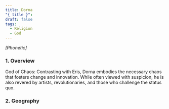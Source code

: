 ```yaml
---
title: Dorna
"{ title }": 
draft: false
tags:
  - Religion
  - God
---
```

*[Phonetic]*
### 1. **Overview**

God of Chaos: Contrasting with Eris, Dorna embodies the necessary chaos that fosters change and innovation. While often viewed with suspicion, he is also revered by artists, revolutionaries, and those who challenge the status quo.

### 2. **Geography**
